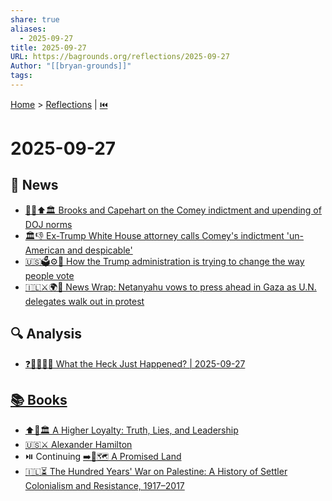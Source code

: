 ```yaml
---
share: true
aliases:
  - 2025-09-27
title: 2025-09-27
URL: https://bagrounds.org/reflections/2025-09-27
Author: "[[bryan-grounds]]"
tags:
---
```

[Home](../index.md) > [Reflections](./index.md) | [⏮️](./2025-09-26.md)  
# 2025-09-27  
## 📰 News  
- [👨‍⚖️⬆️🏛️ Brooks and Capehart on the Comey indictment and upending of DOJ norms](../videos/brooks-and-capehart-on-the-comey-indictment-and-upending-of-doj-norms.md)  
- [🏛️👎 Ex-Trump White House attorney calls Comey's indictment 'un-American and despicable'](../videos/ex-trump-white-house-attorney-calls-comeys-indictment-un-american-and-despicable.md)  
- [🇺🇸🗳️⚙️🤔 How the Trump administration is trying to change the way people vote](../videos/how-the-trump-administration-is-trying-to-change-the-way-people-vote.md)  
- [🇮🇱⚔️🌍🚶 News Wrap: Netanyahu vows to press ahead in Gaza as U.N. delegates walk out in protest](../videos/news-wrap-netanyahu-vows-to-press-ahead-in-gaza-as-un-delegates-walk-out-in-protest.md)  
  
## 🔍 Analysis  
- [❓🤯😵‍💫🤷 What the Heck Just Happened? | 2025-09-27](../videos/what-the-heck-just-happened-2025-09-27.md)  
  
## [📚 Books](../books/index.md)  
- [⬆️🤥🏛️ A Higher Loyalty: Truth, Lies, and Leadership](../books/a-higher-loyalty-truth-lies-and-leadership.md)  
- [🇺🇸⚔️ Alexander Hamilton](../books/alexander-hamilton.md)  
- ⏯️ Continuing [➡️🌟🗺️ A Promised Land](../books/a-promised-land.md)  
- [🇮🇱⏳ The Hundred Years' War on Palestine: A History of Settler Colonialism and Resistance, 1917–2017](../books/the-hundred-years-war-on-palestine-a-history-of-settler-colonialism-and-resistance-1917-2017.md)